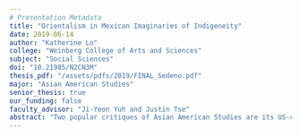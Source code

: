 ```yaml
---
# Presentation Metadata
title: "Orientalism in Mexican Imaginaries of Indigeneity"
date: 2019-06-14
author: "Katherine Lo"
college: "Weinberg College of Arts and Sciences"
subject: "Social Sciences"
doi: "10.21985/N2CN3M"
thesis_pdf: "/assets/pdfs/2019/FINAL_Sedeno.pdf"
major: "Asian American Studies"
senior_thesis: true
our_funding: false
faculty_advisor: "Ji-Yeon Yuh and Justin Tse"
abstract: "Two popular critiques of Asian American Studies are its US-centrism within the Americas and its inherent valorization of race/ethnicity and racial/ethnic difference in its endeavors to critique and liberate its subjects from the same system. Though not able to fully tackle the latter, this project aims to address both of these issues by locating Asian American Studies theory in Mexico in regard to indigenous, not Asian, communities. During a four-month span in Yucatán, Mexico in the fall of 2018, this project developed out of the observations, interactions, and experiences of everyday life. Continued reflections upon return have culminated in a performance studies approach that relates Orientalism, a foundational concept of Asian American Studies, and national abjection to four unique enactments of indigenous fantasies and indigeneity in Mexico. This project complicates and disrupts the nation’s romantic mestizaje ideology, showing how colonial subjects internalize and re-distribute the colonial gaze and colonial fantasies. Colonialism, then, is not simply a moment in history, but a structure that actively guides and shapes daily life. By emphasizing the underlying structures shared by phenomena specific to group and/or region, this project demonstrates the versatile and collaborative possibilities of ethnic studies fields in creating globalized understandings of race and racial formation."
---
```

